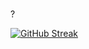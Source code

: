 ###  

?

[![GitHub Streak](https://github-readme-streak-stats.herokuapp.com/?user=sipsyph)](https://git.io/streak-stats)

